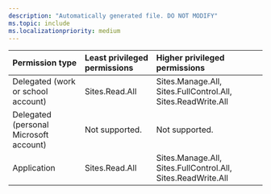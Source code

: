 ```yaml
---
description: "Automatically generated file. DO NOT MODIFY"
ms.topic: include
ms.localizationpriority: medium
---
```


|Permission type|Least privileged permissions|Higher privileged permissions|
|:---|:---|:---|
|Delegated (work or school account)|Sites.Read.All|Sites.Manage.All, Sites.FullControl.All, Sites.ReadWrite.All|
|Delegated (personal Microsoft account)|Not supported.|Not supported.|
|Application|Sites.Read.All|Sites.Manage.All, Sites.FullControl.All, Sites.ReadWrite.All|

